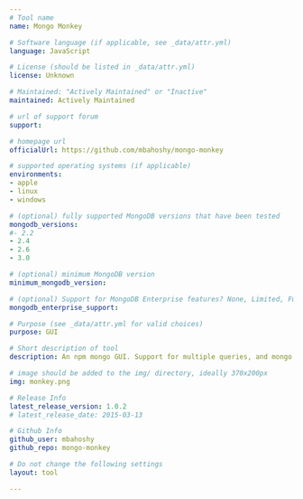 ```yaml
---
# Tool name
name: Mongo Monkey

# Software language (if applicable, see _data/attr.yml)
language: JavaScript

# License (should be listed in _data/attr.yml)
license: Unknown

# Maintained: "Actively Maintained" or "Inactive"
maintained: Actively Maintained

# url of support forum
support:

# homepage url
officialUrl: https://github.com/mbahoshy/mongo-monkey

# supported operating systems (if applicable)
environments:
- apple
- linux
- windows

# (optional) fully supported MongoDB versions that have been tested
mongodb_versions:
#- 2.2
- 2.4
- 2.6
- 3.0

# (optional) minimum MongoDB version
minimum_mongodb_version:

# (optional) Support for MongoDB Enterprise features? None, Limited, Full
mongodb_enterprise_support:

# Purpose (see _data/attr.yml for valid choices)
purpose: GUI

# Short description of tool
description: An npm mongo GUI. Support for multiple queries, and mongo 3+ compatible.

# image should be added to the img/ directory, ideally 370x200px
img: monkey.png

# Release Info
latest_release_version: 1.0.2
# latest_release_date: 2015-03-13

# Github Info
github_user: mbahoshy
github_repo: mongo-monkey

# Do not change the following settings
layout: tool

---
```


